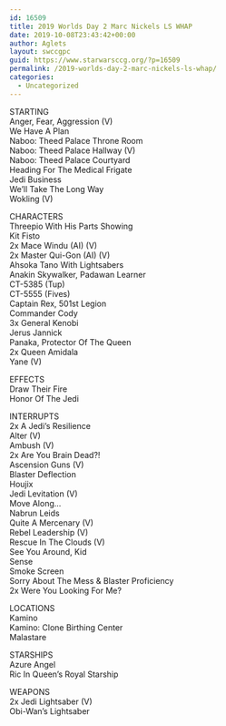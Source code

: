 ```yaml
---
id: 16509
title: 2019 Worlds Day 2 Marc Nickels LS WHAP
date: 2019-10-08T23:43:42+00:00
author: Aglets
layout: swccgpc
guid: https://www.starwarsccg.org/?p=16509
permalink: /2019-worlds-day-2-marc-nickels-ls-whap/
categories:
  - Uncategorized
---
```

STARTING  
Anger, Fear, Aggression (V)  
We Have A Plan  
Naboo: Theed Palace Throne Room  
Naboo: Theed Palace Hallway (V)  
Naboo: Theed Palace Courtyard  
Heading For The Medical Frigate  
Jedi Business  
We&#8217;ll Take The Long Way  
Wokling (V)

CHARACTERS  
Threepio With His Parts Showing  
Kit Fisto  
2x Mace Windu (AI) (V)  
2x Master Qui-Gon (AI) (V)  
Ahsoka Tano With Lightsabers  
Anakin Skywalker, Padawan Learner  
CT-5385 (Tup)  
CT-5555 (Fives)  
Captain Rex, 501st Legion  
Commander Cody  
3x General Kenobi  
Jerus Jannick  
Panaka, Protector Of The Queen  
2x Queen Amidala  
Yane (V)

EFFECTS  
Draw Their Fire  
Honor Of The Jedi

INTERRUPTS  
2x A Jedi&#8217;s Resilience  
Alter (V)  
Ambush (V)  
2x Are You Brain Dead?!  
Ascension Guns (V)  
Blaster Deflection  
Houjix  
Jedi Levitation (V)  
Move Along…  
Nabrun Leids  
Quite A Mercenary (V)  
Rebel Leadership (V)  
Rescue In The Clouds (V)  
See You Around, Kid  
Sense  
Smoke Screen  
Sorry About The Mess & Blaster Proficiency  
2x Were You Looking For Me?

LOCATIONS  
Kamino  
Kamino: Clone Birthing Center  
Malastare

STARSHIPS  
Azure Angel  
Ric In Queen&#8217;s Royal Starship

WEAPONS  
2x Jedi Lightsaber (V)  
Obi-Wan&#8217;s Lightsaber